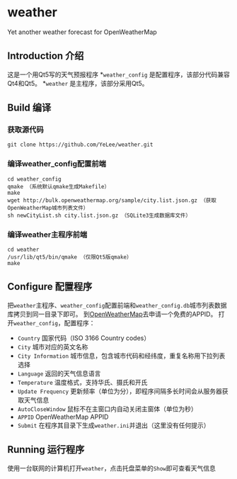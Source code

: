 # weather
Yet another weather forecast for OpenWeatherMap

## Introduction 介绍
这是一个用Qt5写的天气预报程序
*`weather_config` 是配置程序，该部分代码兼容Qt4和Qt5。
*`weather` 是主程序，该部分采用Qt5。

## Build 编译
### 获取源代码
```
git clone https://github.com/YeLee/weather.git
```
### 编译weather_config配置前端
```
cd weather_config
qmake （系统默认qmake生成Makefile）
make
wget http://bulk.openweathermap.org/sample/city.list.json.gz （获取OpenWeatherMap城市列表文件）
sh newCityList.sh city.list.json.gz （SQLite3生成数据库文件）
```
### 编译weather主程序前端
```
cd weather
/usr/lib/qt5/bin/qmake （仅限Qt5版qmake）
make
```

## Configure 配置程序
把`weather`主程序、`weather_config`配置前端和`weather_config.db`城市列表数据库拷贝到同一目录下即可。
到[OpenWeatherMap](http://www.openweathermap.org/)去申请一个免费的APPID。
打开`weather_config`，配置程序：
* `Country` 国家代码（ISO 3166 Country codes）
* `City` 城市对应的英文名称
* `City Information` 城市信息，包含城市代码和经纬度，重复名称用下拉列表选择
* `Language` 返回的天气信息语言
* `Temperature` 温度格式，支持华氏、摄氏和开氏
* `Update Frequency` 更新频率（单位为分），即程序间隔多长时间会从服务器获取天气信息
* `AutoCloseWindow` 鼠标不在主窗口内自动关闭主窗体（单位为秒）
* `APPID` OpenWeatherMap APPID
* `Submit` 在程序其目录下生成`weather.ini`并退出（这里没有任何提示）

## Running 运行程序
使用一台联网的计算机打开`weather`，点击托盘菜单的`Show`即可查看天气信息
